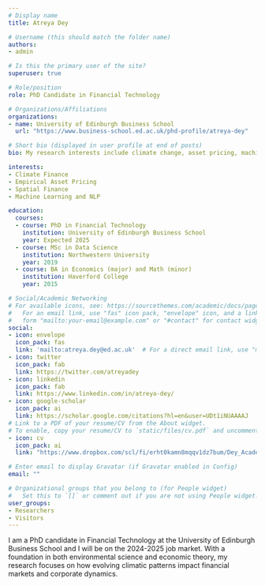 ```yaml
---
# Display name
title: Atreya Dey

# Username (this should match the folder name)
authors:
- admin

# Is this the primary user of the site?
superuser: true

# Role/position
role: PhD Candidate in Financial Technology

# Organizations/Affiliations
organizations:
- name: University of Edinburgh Business School
  url: "https://www.business-school.ed.ac.uk/phd-profile/atreya-dey"

# Short bio (displayed in user profile at end of posts)
bio: My research interests include climate change, asset pricing, machine learning, finance, and economics.

interests:
- Climate Finance
- Empirical Asset Pricing
- Spatial Finance
- Machine Learning and NLP

education:
  courses:
  - course: PhD in Financial Technology
    institution: University of Edinburgh Business School
    year: Expected 2025
  - course: MSc in Data Science
    institution: Northwestern University
    year: 2019
  - course: BA in Economics (major) and Math (minor)
    institution: Haverford College
    year: 2015

# Social/Academic Networking
# For available icons, see: https://sourcethemes.com/academic/docs/page-builder/#icons
#   For an email link, use "fas" icon pack, "envelope" icon, and a link in the
#   form "mailto:your-email@example.com" or "#contact" for contact widget.
social:
- icon: envelope
  icon_pack: fas
  link: 'mailto:atreya.dey@ed.ac.uk'  # For a direct email link, use "mailto:test@example.org".
- icon: twitter
  icon_pack: fab
  link: https://twitter.com/atreyadey
- icon: linkedin
  icon_pack: fab
  link: https://www.linkedin.com/in/atreya-dey/
- icon: google-scholar
  icon_pack: ai
  link: https://scholar.google.com/citations?hl=en&user=UDt1iNUAAAAJ
# Link to a PDF of your resume/CV from the About widget.
# To enable, copy your resume/CV to `static/files/cv.pdf` and uncomment the lines below.
- icon: cv
  icon_pack: ai
  link: "https://www.dropbox.com/scl/fi/erht0kamn8mqqv1dz7bum/Dey_Academic_CV.pdf?rlkey=4kytb3n7rnth4sslbzai1jm8l&st=hqboc47g&dl=0"

# Enter email to display Gravatar (if Gravatar enabled in Config)
email: ""

# Organizational groups that you belong to (for People widget)
#   Set this to `[]` or comment out if you are not using People widget.
user_groups:
- Researchers
- Visitors
---
```


I am a PhD candidate in Financial Technology at the University of Edinburgh Business School and I will be on the 2024-2025 job market. With a foundation in both environmental science and economic theory, my research focuses on how evolving climatic patterns impact financial markets and corporate dynamics.
